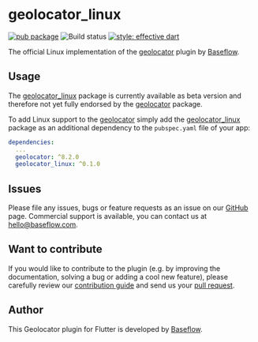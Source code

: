 # geolocator_linux

[![pub package](https://img.shields.io/pub/v/geolocator.svg)](https://pub.dartlang.org/packages/geolocator) ![Build status](https://github.com/Baseflow/flutter-geolocator/workflows/geolocator_linux/badge.svg?branch=master) [![style: effective dart](https://img.shields.io/badge/style-effective_dart-40c4ff.svg)](https://github.com/tenhobi/effective_dart)

The official Linux implementation of the [geolocator](https://pub.dev/packages/geolocator) plugin by [Baseflow](https://baseflow.com).

## Usage

The [geolocator_linux](https://pub.dev/packages/geolocator_linux) package is currently available as beta version and therefore not yet fully endorsed by the [geolocator](https://pub.dev/packages/geolocator) package.

To add Linux support to the [geolocator](https://pub.dev/packages/geolocator) simply add the [geolocator_linux](https://pub.dev/packages/geolocator_linux) package as an additional dependency to the `pubspec.yaml` file of your app:

```yaml
dependencies:
  ...
  geolocator: ^8.2.0
  geolocator_linux: ^0.1.0
```

## Issues

Please file any issues, bugs or feature requests as an issue on our [GitHub](https://github.com/Baseflow/flutter-geolocator/issues) page. Commercial support is available, you can contact us at <hello@baseflow.com>.

## Want to contribute

If you would like to contribute to the plugin (e.g. by improving the documentation, solving a bug or adding a cool new feature), please carefully review our [contribution guide](../CONTRIBUTING.md) and send us your [pull request](https://github.com/Baseflow/flutter-geolocator/pulls).

## Author

This Geolocator plugin for Flutter is developed by [Baseflow](https://baseflow.com).
